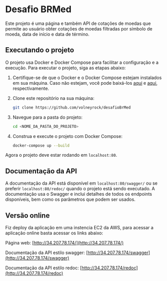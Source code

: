 # Desafio BRMed

Este projeto é uma página e também API de cotações de moedas que permite ao usuário obter cotações de moedas filtradas por símbolo de moeda, data de início e data de término.

## Executando o projeto

O projeto usa Docker e Docker Compose para facilitar a configuração e a execução. Para executar o projeto, siga as etapas abaixo:

1. Certifique-se de que o Docker e o Docker Compose estejam instalados em sua máquina. Caso não estejam, você pode baixá-los [aqui](https://docs.docker.com/get-docker/) e [aqui](https://docs.docker.com/compose/install/), respectivamente.

2. Clone este repositório na sua máquina:

    ```bash
    git clone https://github.com/volneyrock/desafioBrMed
    ```

3. Navegue para a pasta do projeto:

    ```bash
    cd <NOME_DA_PASTA_DO_PROJETO>
    ```

4. Construa e execute o projeto com Docker Compose:

    ```bash
    docker-compose up --build
    ```

Agora o projeto deve estar rodando em `localhost:80`.

## Documentação da API

A documentação da API está disponível em `localhost:80/swagger/` ou se preferir `localhost:80/redoc/`  quando o projeto está sendo executado. A documentação usa o Swagger e inclui detalhes de todos os endpoints disponíveis, bem como os parâmetros que podem ser usados.

## Versão online
Fiz deploy da aplicação em uma instencia EC2 da AWS, para acessar a aplicação online basta acessar os links abaixo:

Página web: [http://34.207.78.174/](http://34.207.78.174/)

Documentação da API estilo swagger: [http://34.207.78.174/swagger](http://34.207.78.174/swagger)

Documentação da API estilo redoc: [http://34.207.78.174/redoc](http://34.207.78.174/redoc)